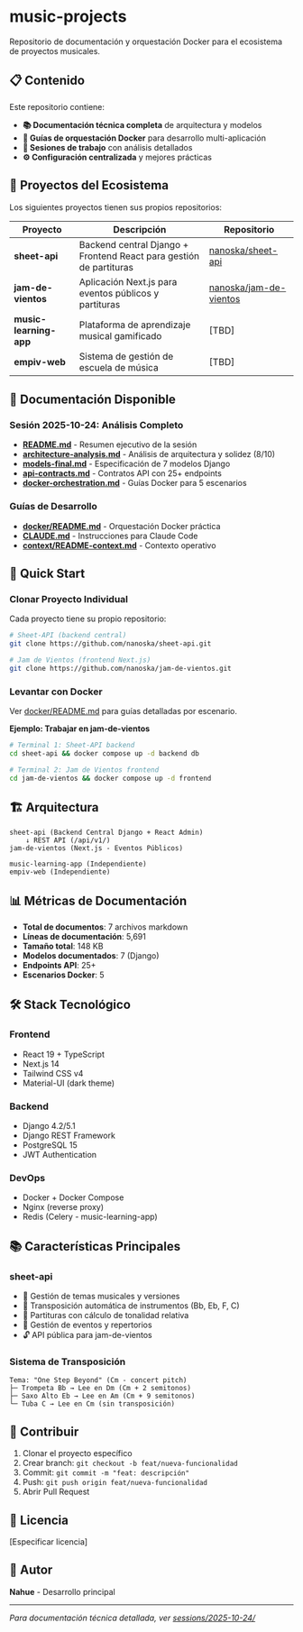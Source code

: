 # music-projects

Repositorio de documentación y orquestación Docker para el ecosistema de proyectos musicales.

## 📋 Contenido

Este repositorio contiene:

- **📚 Documentación técnica completa** de arquitectura y modelos
- **🐳 Guías de orquestación Docker** para desarrollo multi-aplicación
- **📝 Sesiones de trabajo** con análisis detallados
- **⚙️ Configuración centralizada** y mejores prácticas

## 🎯 Proyectos del Ecosistema

Los siguientes proyectos tienen sus propios repositorios:

| Proyecto | Descripción | Repositorio |
|----------|-------------|-------------|
| **sheet-api** | Backend central Django + Frontend React para gestión de partituras | [nanoska/sheet-api](https://github.com/nanoska/sheet-api) |
| **jam-de-vientos** | Aplicación Next.js para eventos públicos y partituras | [nanoska/jam-de-vientos](https://github.com/nanoska/jam-de-vientos) |
| **music-learning-app** | Plataforma de aprendizaje musical gamificado | [TBD] |
| **empiv-web** | Sistema de gestión de escuela de música | [TBD] |

## 📖 Documentación Disponible

### Sesión 2025-10-24: Análisis Completo

- **[README.md](sessions/2025-10-24/README.md)** - Resumen ejecutivo de la sesión
- **[architecture-analysis.md](sessions/2025-10-24/architecture-analysis.md)** - Análisis de arquitectura y solidez (8/10)
- **[models-final.md](sessions/2025-10-24/models-final.md)** - Especificación de 7 modelos Django
- **[api-contracts.md](sessions/2025-10-24/api-contracts.md)** - Contratos API con 25+ endpoints
- **[docker-orchestration.md](sessions/2025-10-24/docker-orchestration.md)** - Guías Docker para 5 escenarios

### Guías de Desarrollo

- **[docker/README.md](docker/README.md)** - Orquestación Docker práctica
- **[CLAUDE.md](CLAUDE.md)** - Instrucciones para Claude Code
- **[context/README-context.md](context/README-context.md)** - Contexto operativo

## 🚀 Quick Start

### Clonar Proyecto Individual

Cada proyecto tiene su propio repositorio:

```bash
# Sheet-API (backend central)
git clone https://github.com/nanoska/sheet-api.git

# Jam de Vientos (frontend Next.js)
git clone https://github.com/nanoska/jam-de-vientos.git
```

### Levantar con Docker

Ver [docker/README.md](docker/README.md) para guías detalladas por escenario.

**Ejemplo: Trabajar en jam-de-vientos**
```bash
# Terminal 1: Sheet-API backend
cd sheet-api && docker compose up -d backend db

# Terminal 2: Jam de Vientos frontend
cd jam-de-vientos && docker compose up -d frontend
```

## 🏗️ Arquitectura

```
sheet-api (Backend Central Django + React Admin)
    ↓ REST API (/api/v1/)
jam-de-vientos (Next.js - Eventos Públicos)

music-learning-app (Independiente)
empiv-web (Independiente)
```

## 📊 Métricas de Documentación

- **Total de documentos**: 7 archivos markdown
- **Líneas de documentación**: 5,691
- **Tamaño total**: 148 KB
- **Modelos documentados**: 7 (Django)
- **Endpoints API**: 25+
- **Escenarios Docker**: 5

## 🛠️ Stack Tecnológico

### Frontend
- React 19 + TypeScript
- Next.js 14
- Tailwind CSS v4
- Material-UI (dark theme)

### Backend
- Django 4.2/5.1
- Django REST Framework
- PostgreSQL 15
- JWT Authentication

### DevOps
- Docker + Docker Compose
- Nginx (reverse proxy)
- Redis (Celery - music-learning-app)

## 📚 Características Principales

### sheet-api
- 🎵 Gestión de temas musicales y versiones
- 🎺 Transposición automática de instrumentos (Bb, Eb, F, C)
- 📄 Partituras con cálculo de tonalidad relativa
- 📅 Gestión de eventos y repertorios
- 🔓 API pública para jam-de-vientos

### Sistema de Transposición
```
Tema: "One Step Beyond" (Cm - concert pitch)
├─ Trompeta Bb → Lee en Dm (Cm + 2 semitonos)
├─ Saxo Alto Eb → Lee en Am (Cm + 9 semitonos)
└─ Tuba C → Lee en Cm (sin transposición)
```

## 🤝 Contribuir

1. Clonar el proyecto específico
2. Crear branch: `git checkout -b feat/nueva-funcionalidad`
3. Commit: `git commit -m "feat: descripción"`
4. Push: `git push origin feat/nueva-funcionalidad`
5. Abrir Pull Request

## 📄 Licencia

[Especificar licencia]

## 👥 Autor

**Nahue** - Desarrollo principal

---

*Para documentación técnica detallada, ver [sessions/2025-10-24/](sessions/2025-10-24/)*
